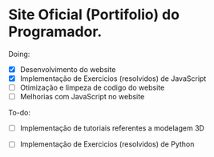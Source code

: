 # Site Oficial (Portifolio) do Programador.

Doing:
- [x] Desenvolvimento do website
- [x] Implementação de Exercicios (resolvidos) de JavaScript
- [ ] Otimização e limpeza de codigo do website
- [ ] Melhorias com JavaScript no website

To-do:
- [ ] Implementação de tutoriais referentes a modelagem 3D
- [ ] Implementação de Exercicios (resolvidos) de Python

